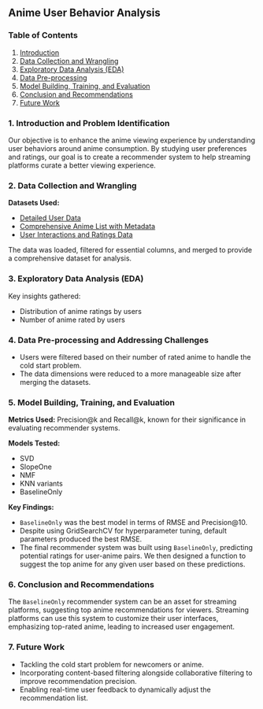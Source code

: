 ## Anime User Behavior Analysis

### Table of Contents
1. [Introduction](#introduction)
2. [Data Collection and Wrangling](#data-collection-and-wrangling)
3. [Exploratory Data Analysis (EDA)](#eda)
4. [Data Pre-processing](#data-preprocessing)
5. [Model Building, Training, and Evaluation](#model-building)
6. [Conclusion and Recommendations](#conclusion)
7. [Future Work](#future-work)

### <a name="introduction"></a>1. Introduction and Problem Identification
Our objective is to enhance the anime viewing experience by understanding user behaviors around anime consumption. By studying user preferences and ratings, our goal is to create a recommender system to help streaming platforms curate a better viewing experience.

### <a name="data-collection-and-wrangling"></a>2. Data Collection and Wrangling
**Datasets Used:**
- [Detailed User Data](https://www.kaggle.com/datasets/azathoth42/myanimelist?select=UserList.csv)
- [Comprehensive Anime List with Metadata](https://www.kaggle.com/datasets/azathoth42/myanimelist?select=AnimeList.csv)
- [User Interactions and Ratings Data](https://www.kaggle.com/datasets/azathoth42/myanimelist?select=UserAnimeList.csv)

The data was loaded, filtered for essential columns, and merged to provide a comprehensive dataset for analysis.

### <a name="eda"></a>3. Exploratory Data Analysis (EDA)
Key insights gathered:
- Distribution of anime ratings by users
- Number of anime rated by users

### <a name="data-preprocessing"></a>4. Data Pre-processing and Addressing Challenges
- Users were filtered based on their number of rated anime to handle the cold start problem.
- The data dimensions were reduced to a more manageable size after merging the datasets.

### <a name="model-building"></a>5. Model Building, Training, and Evaluation
**Metrics Used:** Precision@k and Recall@k, known for their significance in evaluating recommender systems.

**Models Tested:** 
- SVD
- SlopeOne
- NMF
- KNN variants
- BaselineOnly

**Key Findings:**
- `BaselineOnly` was the best model in terms of RMSE and Precision@10.
- Despite using GridSearchCV for hyperparameter tuning, default parameters produced the best RMSE.
- The final recommender system was built using `BaselineOnly`, predicting potential ratings for user-anime pairs. We then designed a function to suggest the top anime for any given user based on these predictions.

### <a name="conclusion"></a>6. Conclusion and Recommendations
The `BaselineOnly` recommender system can be an asset for streaming platforms, suggesting top anime recommendations for viewers. Streaming platforms can use this system to customize their user interfaces, emphasizing top-rated anime, leading to increased user engagement.

### <a name="future-work"></a>7. Future Work
- Tackling the cold start problem for newcomers or anime.
- Incorporating content-based filtering alongside collaborative filtering to improve recommendation precision.
- Enabling real-time user feedback to dynamically adjust the recommendation list.
